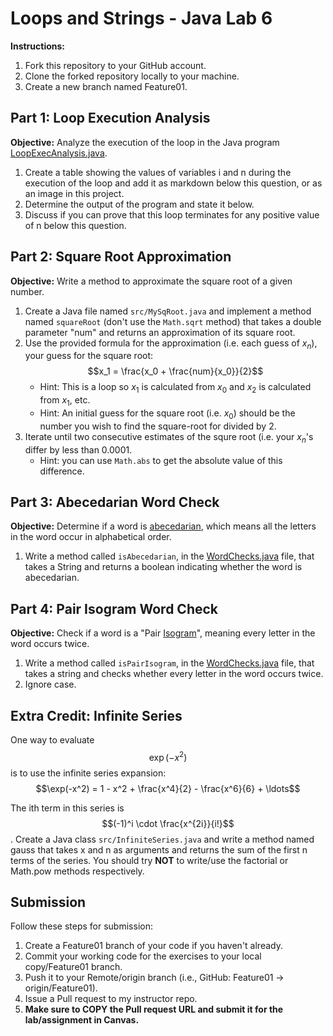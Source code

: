 # Loops and Strings - Java Lab 6

**Instructions:**
1. Fork this repository to your GitHub account.
2. Clone the forked repository locally to your machine.
3. Create a new branch named Feature01.

## Part 1: Loop Execution Analysis


**Objective:**
Analyze the execution of the loop in the Java program [LoopExecAnalysis.java](src/LoopExecAnalysis.java).

1. Create a table showing the values of variables i and n during the execution of the loop and add it as markdown below this question, or as an image in this project.
2. Determine the output of the program and state it below.
3. Discuss if you can prove that this loop terminates for any positive value of n below this question.

## Part 2: Square Root Approximation

**Objective:**
Write a method to approximate the square root of a given number.

1. Create a Java file named `src/MySqRoot.java` and implement a method named `squareRoot` (don't use the `Math.sqrt` method) that takes a double parameter "num" and returns an approximation of its square root.
2. Use the provided formula for the approximation (i.e. each guess of $x_n$), your guess for the square root: $$x_1 = \frac{x_0 + \frac{num}{x_0}}{2}$$
    * Hint: This is a loop so $x_1$ is calculated from $x_0$ and $x_2$ is calculated from $x_1$, etc.
    * Hint: An initial guess for the square root (i.e. $x_0$) should be the number you wish to find the square-root for divided by 2.
3. Iterate until two consecutive estimates of the squre root (i.e. your $x_n$'s differ by less than 0.0001.
    * Hint: you can use `Math.abs` to get the absolute value of this difference.

## Part 3: Abecedarian Word Check

**Objective:**
Determine if a word is [abecedarian](https://www.dictionary.com/browse/abecedarian#:~:text=arranged%20in%20alphabetical%20order), which means all the letters in the word occur in alphabetical order.

1. Write a method called `isAbecedarian`, in the [WordChecks.java](src/WordChecks.java) file, that takes a String and returns a boolean indicating whether the word is abecedarian.

## Part 4: Pair Isogram Word Check

**Objective:**
Check if a word is a "Pair [Isogram](https://www.dictionary.com/browse/isogram)", meaning every letter in the word occurs twice.

1. Write a method called `isPairIsogram`, in the [WordChecks.java](src/WordChecks.java) file, that takes a string and checks whether every letter in the word occurs twice.
2. Ignore case.

## Extra Credit: Infinite Series

One way to evaluate $$\exp(-x^2)$$ is to use the infinite series expansion:
$$\exp(-x^2) = 1 - x^2 + \frac{x^4}{2} - \frac{x^6}{6} + \ldots$$

The ith term in this series is $$(-1)^i \cdot \frac{x^{2i}}{i!}$$. Create a Java class `src/InfiniteSeries.java` and write a method named gauss that takes x and n as arguments and returns the sum of the first n terms of the series. You should try **NOT** to write/use the factorial or Math.pow methods respectively.

## Submission
Follow these steps for submission:
1. Create a Feature01 branch of your code if you haven't already.
2. Commit your working code for the exercises to your local copy/Feature01 branch.
3. Push it to your Remote/origin branch (i.e., GitHub: Feature01 -> origin/Feature01).
4. Issue a Pull request to my instructor repo.
5. **Make sure to COPY the Pull request URL and submit it for the lab/assignment in Canvas.**
